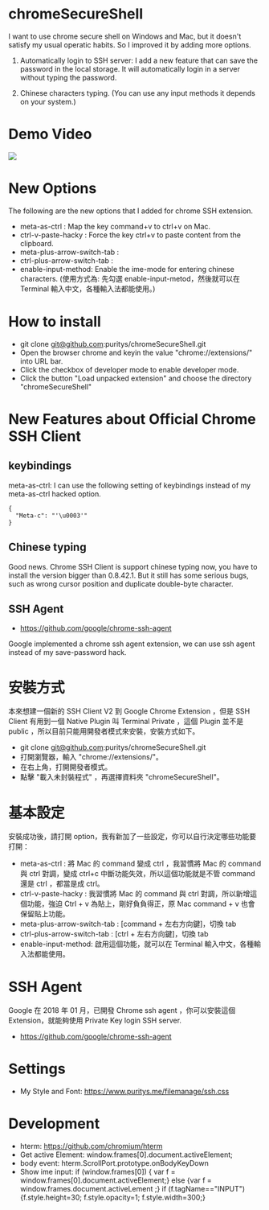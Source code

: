 # chromeSecureShell

I want to use chrome secure shell on Windows and Mac, but it doesn't satisfy my usual operatic habits.
So I improved it by adding more options.

1. Automatically login to SSH server: I add a new feature that can save the password in the local storage. It will automatically login in a server without typing the password.

2. Chinese characters typing. (You can use any input methods it depends on your system.)


# Demo Video
<a href="http://www.youtube.com/watch?v=6wygEEF8mDc" target="_blank">
  <img src="http://img.youtube.com/vi/6wygEEF8mDc/2.jpg">
</a>


# New Options

The following are the new options that I added for chrome SSH extension.

* meta-as-ctrl : Map the key command+v to ctrl+v on Mac.
* ctrl-v-paste-hacky : Force the key ctrl+v to paste content from the clipboard.
* meta-plus-arrow-switch-tab :
* ctrl-plus-arrow-switch-tab :
* enable-input-method: Enable the ime-mode for entering chinese characters. (使用方式為: 先勾選 enable-input-metod，然後就可以在 Terminal 輸入中文，各種輸入法都能使用。)

# How to install

* git clone git@github.com:puritys/chromeSecureShell.git
* Open the browser chrome and keyin the value "chrome://extensions/" into URL bar.
* Click the checkbox of developer mode to enable developer mode.
* Click the button "Load unpacked extension" and choose the directory "chromeSecureShell"


# New Features about Official Chrome SSH Client

## keybindings

meta-as-ctrl: I can use the following setting of keybindings instead of my meta-as-ctrl hacked option.
```
{
  "Meta-c": "'\u0003'"
}
```

## Chinese typing

Good news. Chrome SSH Client is support chinese typing now, you have to install the version bigger than 0.8.42.1. But it still has some serious bugs, such as wrong cursor position and duplicate double-byte character.

## SSH Agent
* https://github.com/google/chrome-ssh-agent

Google implemented a chrome ssh agent extension, we can use ssh agent instead of my save-password hack.


# 安裝方式

本來想建一個新的  SSH Client V2 到 Google Chrome Extension ，但是 SSH Client 有用到一個 Native Plugin 叫 Terminal Private ，這個 Plugin 並不是 public ，所以目前只能用開發者模式來安裝，安裝方式如下。

* git clone git@github.com:puritys/chromeSecureShell.git
* 打開瀏覽器，輸入 "chrome://extensions/"。
* 在右上角，打開開發者模式。
* 點擊 "載入未封裝程式" ，再選擇資料夾 "chromeSecureShell"。

# 基本設定

安裝成功後，請打開 option，我有新加了一些設定，你可以自行決定哪些功能要打開：

* meta-as-ctrl : 將 Mac 的 command 變成 ctrl ，我習慣將 Mac 的 command 與 ctrl 對調，變成 ctrl+c 中斷功能失效，所以這個功能就是不管 command 還是 ctrl ，都當是成 ctrl。
* ctrl-v-paste-hacky : 我習慣將 Mac 的 command 與 ctrl 對調，所以新增這個功能，強迫 Ctrl + v 為貼上，剛好負負得正，原 Mac command + v 也會保留貼上功能。
* meta-plus-arrow-switch-tab : [command + 左右方向鍵]，切換 tab
* ctrl-plus-arrow-switch-tab : [ctrl + 左右方向鍵]，切換 tab
* enable-input-method: 啟用這個功能，就可以在 Terminal 輸入中文，各種輸入法都能使用。


# SSH Agent

Google 在 2018 年 01 月，已開發 Chrome ssh agent ，你可以安裝這個 Extension，就能夠使用 Private Key login SSH server.
* https://github.com/google/chrome-ssh-agent


# Settings

- My Style and Font: https://www.puritys.me/filemanage/ssh.css

# Development
- hterm: https://github.com/chromium/hterm
- Get active Element: window.frames[0].document.activeElement;
- body event: hterm.ScrollPort.prototype.onBodyKeyDown
- Show ime input: if (window.frames[0]) { var f = window.frames[0].document.activeElement;} else {var f = window.frames.document.activeLement ;} if (f.tagName=="INPUT") {f.style.height=30; f.style.opacity=1; f.style.width=300;}

